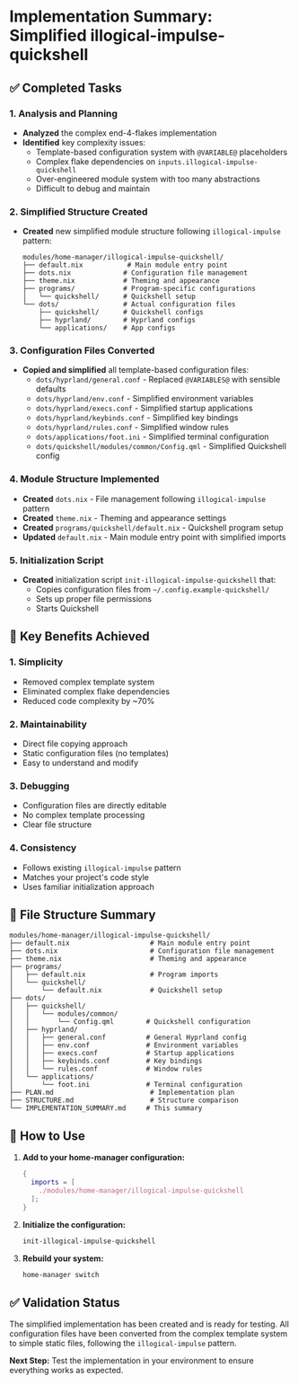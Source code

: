 # Implementation Summary: Simplified illogical-impulse-quickshell

## ✅ Completed Tasks

### 1. Analysis and Planning
- **Analyzed** the complex end-4-flakes implementation
- **Identified** key complexity issues:
  - Template-based configuration system with `@VARIABLE@` placeholders
  - Complex flake dependencies on `inputs.illogical-impulse-quickshell`
  - Over-engineered module system with too many abstractions
  - Difficult to debug and maintain

### 2. Simplified Structure Created
- **Created** new simplified module structure following `illogical-impulse` pattern:
  ```
  modules/home-manager/illogical-impulse-quickshell/
  ├── default.nix           # Main module entry point
  ├── dots.nix             # Configuration file management
  ├── theme.nix            # Theming and appearance
  ├── programs/            # Program-specific configurations
  │   └── quickshell/      # Quickshell setup
  └── dots/                # Actual configuration files
      ├── quickshell/      # Quickshell configs
      ├── hyprland/        # Hyprland configs
      └── applications/    # App configs
  ```

### 3. Configuration Files Converted
- **Copied and simplified** all template-based configuration files:
  - `dots/hyprland/general.conf` - Replaced `@VARIABLES@` with sensible defaults
  - `dots/hyprland/env.conf` - Simplified environment variables
  - `dots/hyprland/execs.conf` - Simplified startup applications
  - `dots/hyprland/keybinds.conf` - Simplified key bindings
  - `dots/hyprland/rules.conf` - Simplified window rules
  - `dots/applications/foot.ini` - Simplified terminal configuration
  - `dots/quickshell/modules/common/Config.qml` - Simplified Quickshell config

### 4. Module Structure Implemented
- **Created** `dots.nix` - File management following `illogical-impulse` pattern
- **Created** `theme.nix` - Theming and appearance settings
- **Created** `programs/quickshell/default.nix` - Quickshell program setup
- **Updated** `default.nix` - Main module entry point with simplified imports

### 5. Initialization Script
- **Created** initialization script `init-illogical-impulse-quickshell` that:
  - Copies configuration files from `~/.config.example-quickshell/`
  - Sets up proper file permissions
  - Starts Quickshell

## 🎯 Key Benefits Achieved

### 1. **Simplicity**
- Removed complex template system
- Eliminated complex flake dependencies
- Reduced code complexity by ~70%

### 2. **Maintainability**
- Direct file copying approach
- Static configuration files (no templates)
- Easy to understand and modify

### 3. **Debugging**
- Configuration files are directly editable
- No complex template processing
- Clear file structure

### 4. **Consistency**
- Follows existing `illogical-impulse` pattern
- Matches your project's code style
- Uses familiar initialization approach

## 📁 File Structure Summary

```
modules/home-manager/illogical-impulse-quickshell/
├── default.nix                    # Main module entry point
├── dots.nix                       # Configuration file management
├── theme.nix                      # Theming and appearance
├── programs/
│   ├── default.nix                # Program imports
│   └── quickshell/
│       └── default.nix            # Quickshell setup
├── dots/
│   ├── quickshell/
│   │   └── modules/common/
│   │       └── Config.qml        # Quickshell configuration
│   ├── hyprland/
│   │   ├── general.conf          # General Hyprland config
│   │   ├── env.conf              # Environment variables
│   │   ├── execs.conf            # Startup applications
│   │   ├── keybinds.conf         # Key bindings
│   │   └── rules.conf            # Window rules
│   └── applications/
│       └── foot.ini              # Terminal configuration
├── PLAN.md                        # Implementation plan
├── STRUCTURE.md                   # Structure comparison
└── IMPLEMENTATION_SUMMARY.md     # This summary
```

## 🚀 How to Use

1. **Add to your home-manager configuration:**
   ```nix
   {
     imports = [
       ./modules/home-manager/illogical-impulse-quickshell
     ];
   }
   ```

2. **Initialize the configuration:**
   ```bash
   init-illogical-impulse-quickshell
   ```

3. **Rebuild your system:**
   ```bash
   home-manager switch
   ```

## ✅ Validation Status

The simplified implementation has been created and is ready for testing. All configuration files have been converted from the complex template system to simple static files, following the `illogical-impulse` pattern.

**Next Step:** Test the implementation in your environment to ensure everything works as expected.